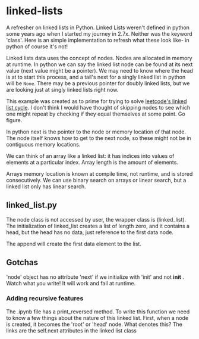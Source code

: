 # linked-lists
A refresher on linked lists in Python. Linked Lists weren't defined in python some years ago when I started my journey in 2.7x. Neither was the keyword 'class'. Here is an simple implementation
to refresh what these look like- in python of course it's not! 

Linked lists data uses the concept of nodes. Nodes are allocated in memory at runtime. In python we can say the linked list node can be found at its next value (next value might be a pointer). We may need to know where the head is at to start this process, and a tail's next for a singly linked list in python will be `None`. There may be a previous pointer for doubly linked lists, but we are looking just at singly linked lists right now. 

This example was created as to prime for trying to solve [leetcode's linked list cycle](https://leetcode.com/problems/linked-list-cycle/). I don't think I would have thought of skipping nodes to see which one might repeat by checking if they equal themselves at some point. Go figure.

In python next is the pointer to the node or memory location of that node. The node itself knows how to get to the next node, so these might not be in contiguous memory locations.

We can think of an array like a linked list: it has indices into values of elements at a particular index. Array length is the amount of elements. 

Arrays memory location is known at compile time, not runtime, and is stored consecutively. We can use binary search on arrays or linear search, but a linked list only has linear search.

## linked_list.py

The node class is not accessed by user, the wrapper class is (linked_list). The initialization of linked_list creates a list of length zero, and it contains a head, but the head has no data, just reference to the first data node.

The append will create the first data element to the list.

## Gotchas

'node' object has no attribute 'next' if we initialize with 'init' and not __init__ .  Watch what you write! It will work and fail at runtime. 

### Adding recursive features

The .ipynb file has a print_reversed method. To write this function we need to know a few things about the nature of this linked list. First, when a node is created, it becomes the 'root' or 'head' node. What denotes this? The links are the self.next attributes in the linked list class
